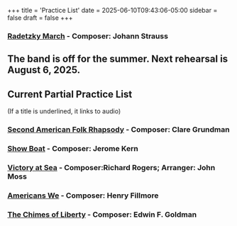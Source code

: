 +++
title = 'Practice List'
date = 2025-06-10T09:43:06-05:00
sidebar = false
draft = false
+++
### [Radetzky March](https://www.youtube.com/watch?v=YWCme_7x744) - Composer: Johann Strauss

## The band is off for the summer. Next rehearsal is August 6, 2025.
## Current Partial Practice List
  
(If a title is underlined, it links to audio)


### [Second American Folk Rhapsody](https://youtu.be/ptUrXpd9tY0?si=YTxL_KZ35XtrWm8A) - Composer: Clare Grundman
  
### [Show Boat](https://youtu.be/nj1j6S95taU?si=YSzr9NMuoxjlrpRU) - Composer: Jerome Kern
  
### [Victory at Sea](https://youtu.be/Giw1PacZdZQ?si=8Vy4tEJW2fmpvWBA) - Composer:Richard Rogers; Arranger: John Moss
  
### [Americans We](https://youtu.be/H0TKaqTa6LM?si=V4MFeoUvFRgAkbsS) - Composer: Henry Fillmore
  
### [The Chimes of Liberty](https://youtu.be/nsGnPc1ACfc?si=on4YCFt7Ick-uz6C) - Composer: Edwin F. Goldman